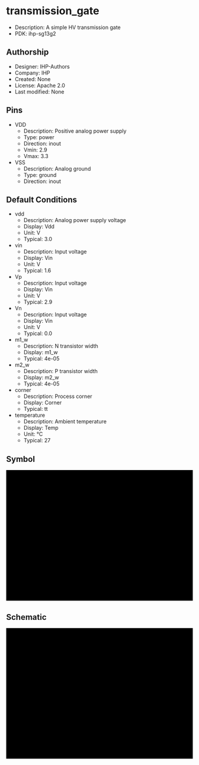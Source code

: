 # transmission_gate

- Description: A simple HV transmission gate
- PDK: ihp-sg13g2

## Authorship

- Designer: IHP-Authors
- Company: IHP
- Created: None
- License: Apache 2.0
- Last modified: None

## Pins

- VDD
  + Description: Positive analog power supply
  + Type: power
  + Direction: inout
  + Vmin: 2.9
  + Vmax: 3.3
- VSS
  + Description: Analog ground
  + Type: ground
  + Direction: inout

## Default Conditions

- vdd
  + Description: Analog power supply voltage
  + Display: Vdd
  + Unit: V
  + Typical: 3.0
- vin
  + Description: Input voltage
  + Display: Vin
  + Unit: V
  + Typical: 1.6
- Vp
  + Description: Input voltage
  + Display: Vin
  + Unit: V
  + Typical: 2.9
- Vn
  + Description: Input voltage
  + Display: Vin
  + Unit: V
  + Typical: 0.0
- m1_w
  + Description: N transistor width
  + Display: m1_w
  + Typical: 4e-05
- m2_w
  + Description: P transistor width
  + Display: m2_w
  + Typical: 4e-05
- corner
  + Description: Process corner
  + Display: Corner
  + Typical: tt
- temperature
  + Description: Ambient temperature
  + Display: Temp
  + Unit: °C
  + Typical: 27

## Symbol

![Symbol of transmission_gate](transmission_gate_symbol.svg)

## Schematic

![Schematic of transmission_gate](transmission_gate_schematic.svg)
